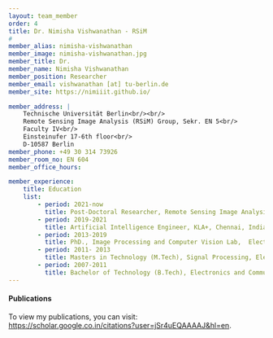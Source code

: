 ```yaml
---
layout: team_member
order: 4
title: Dr. Nimisha Vishwanathan - RSiM
#
member_alias: nimisha-vishwanathan
member_image: nimisha-vishwanathan.jpg
member_title: Dr.
member_name: Nimisha Vishwanathan
member_position: Researcher
member_email: vishwanathan [at] tu-berlin.de
member_site: https://nimiiit.github.io/

member_address: |
    Technische Universität Berlin<br/><br/>
    Remote Sensing Image Analysis (RSiM) Group, Sekr. EN 5<br/>
    Faculty IV<br/>
    Einsteinufer 17-6th floor<br/>
    D-10587 Berlin
member_phone: +49 30 314 73926
member_room_no: EN 604
member_office_hours:

member_experience:
    title: Education
    list:
        - period: 2021-now
          title: Post-Doctoral Researcher, Remote Sensing Image Analysis Group (RSiM), TU Berlin, Berlin, Germany.
        - period: 2019-2021
          title: Artificial Intelligence Engineer, KLA+, Chennai, India.
        - period: 2013-2019
          title: PhD., Image Processing and Computer Vision Lab,  Electrical Engineering Department, Indian Institute of Technology Madras, India.
        - period: 2011- 2013
          title: Masters in Technology (M.Tech), Signal Processing, Electronics and Communication Department, National Institute of Technology, Calicut, India.
        - period: 2007-2011
          title: Bachelor of Technology (B.Tech), Electronics and Communication, Amrita Viswa Vidyapeetham, Kollam, India
---
```


  <h4 class="mt-4">Publications</h4>
  <p>To view my publications, you can visit: <a href="https://scholar.google.co.in/citations?user=jSr4uEQAAAAJ&hl=en" target="_blank">https://scholar.google.co.in/citations?user=jSr4uEQAAAAJ&hl=en</a>.</p>
